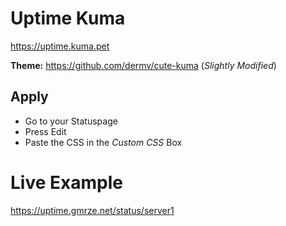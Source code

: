 # Uptime Kuma
https://uptime.kuma.pet


**Theme:** https://github.com/dermv/cute-kuma
(*Slightly Modified*)

## Apply

- Go to your Statuspage
- Press Edit
- Paste the CSS in the *Custom CSS* Box

# Live Example

https://uptime.gmrze.net/status/server1
